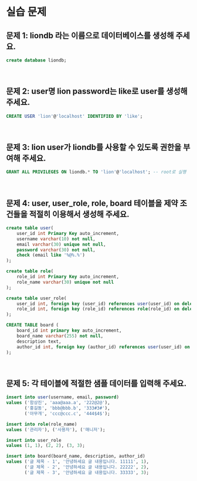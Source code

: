 # 실습 문제 

## 문제 1: liondb 라는 이름으로 데이터베이스를 생성해 주세요.
```sql
create database liondb;
```

<br>

## 문제 2: user명 lion password는 like로 user를 생성해 주세요. 
```sql
CREATE USER 'lion'@'localhost' IDENTIFIED BY 'like';
```

<br>


## 문제 3: lion user가 liondb를 사용할 수 있도록 권한을 부여해 주세요.  
```sql
GRANT ALL PRIVILEGES ON liondb.* TO 'lion'@'localhost'; -- root로 실행
```

<br>

## 문제 4: user, user_role, role, board  테이블을 제약 조건들을 적절히 이용해서 생성해 주세요.  
```sql
create table user(
    user_id int Primary Key auto_increment,
    username varchar(10) not null,
    email varchar(30) unique not null,
    password varchar(30) not null,
    check (email like '%@%.%')
);

create table role(
    role_id int Primary Key auto_increment,
    role_name varchar(30) unique not null
);

create table user_role(
    user_id int, foreign key (user_id) references user(user_id) on delete cascade,
    role_id int, foreign key (role_id) references role(role_id) on delete cascade
);

CREATE TABLE board (
    board_id int primary key auto_increment,
    board_name varchar(255) not null,
    description text,
    author_id int, foreign key (author_id) references user(user_id) on delete cascade
);
```

<br>

## 문제 5: 각 테이블에 적절한 샘플 데이터를 입력해 주세요.  
```sql
insert into user(username, email, password)
values ('함상진', 'aaa@aaa.a', '222@2@'),
       ('홍길동', 'bbb@bbb.b', '333#3#'),
       ('아무개', 'ccc@ccc.c', '444$4$');

insert into role(role_name)
values ('관리자'), ('사용자'), ('매니저');

insert into user_role
values (1, 1), (2, 2), (3, 3);

insert into board(board_name, description, author_id)
values ('글 제목 - 1', '안녕하세요 글 내용입니다. 11111', 1),
       ('글 제목 - 2', '안녕하세요 글 내용입니다. 22222', 2),
       ('글 제목 - 3', '안녕하세요 글 내용입니다. 33333', 3);
```
